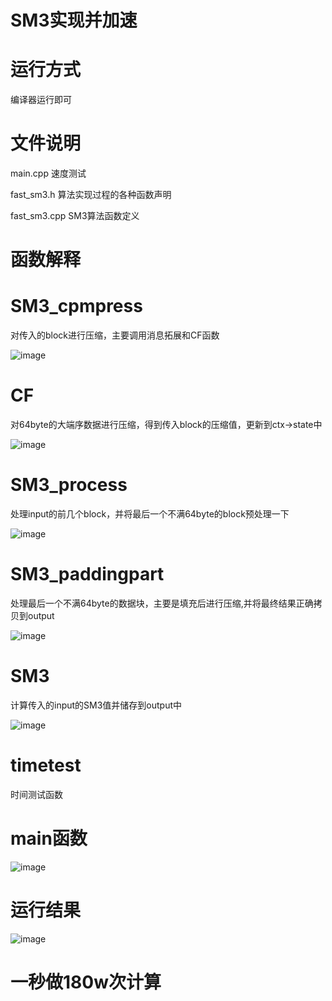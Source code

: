 # SM3实现并加速

# 运行方式

编译器运行即可


# 文件说明

main.cpp 速度测试


fast_sm3.h 算法实现过程的各种函数声明


fast_sm3.cpp SM3算法函数定义


# 函数解释

#  SM3_cpmpress 
对传入的block进行压缩，主要调用消息拓展和CF函数


![image](https://user-images.githubusercontent.com/75195549/181437371-3348a078-ccc6-4e19-b47b-8248415a851a.png)



# CF
对64byte的大端序数据进行压缩，得到传入block的压缩值，更新到ctx->state中



![image](https://user-images.githubusercontent.com/75195549/181437510-76d10f11-a5b9-4838-b8c5-14e9cfbf88b6.png)




# SM3_process 
处理input的前几个block，并将最后一个不满64byte的block预处理一下


![image](https://user-images.githubusercontent.com/75195549/181437619-8255a7ed-b301-432e-8a60-962d3e011a6a.png)




# SM3_paddingpart 
处理最后一个不满64byte的数据块，主要是填充后进行压缩,并将最终结果正确拷贝到output



![image](https://user-images.githubusercontent.com/75195549/181437704-b94b766d-345f-4bc2-9c13-8a4673599d17.png)




# SM3
计算传入的input的SM3值并储存到output中


![image](https://user-images.githubusercontent.com/75195549/181437781-02542005-16b8-468f-9ce5-6f2dd22c8b67.png)




# timetest
时间测试函数


# main函数



![image](https://user-images.githubusercontent.com/75195549/181438191-0477d3fd-5354-44eb-8461-ec8659dbc07b.png)



# 运行结果


![image](https://user-images.githubusercontent.com/75195549/181439356-40f47813-fe58-4b51-8262-dce452918ab4.png)


# 一秒做180w次计算

